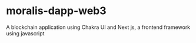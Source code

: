 # moralis-dapp-web3
A blockchain application using Chakra UI and Next js, a frontend framework using javascript
